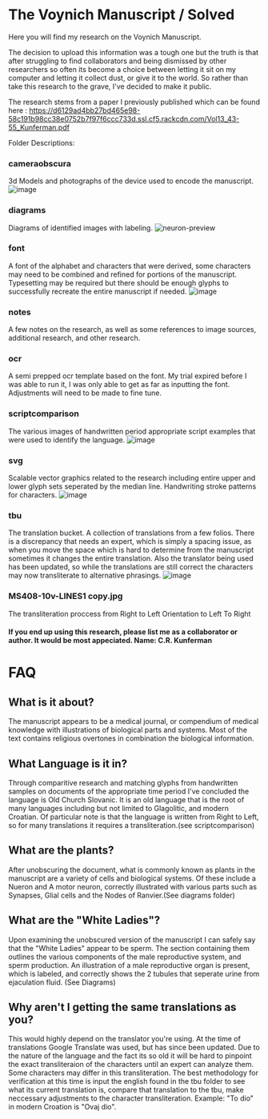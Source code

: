 # The Voynich Manuscript / Solved

Here you will find my research on the Voynich Manuscript.

The decision to upload this information was a tough one but the truth is that after struggling to find collaborators and being dismissed by other researchers so often its become a choice between letting it sit on my computer and letting it collect dust, or give it to the world. So rather than take this research to the grave, I've decided to make it public.

The research stems from a paper I previously published which can be found here : https://d6129ad4bb27bd465e98-58c191b98cc38e0752b7f97f6ccc733d.ssl.cf5.rackcdn.com/Vol13_43-55_Kunferman.pdf 

Folder Descriptions:

### cameraobscura
3d Models and photographs of the device used to encode the manuscript.
![image](https://github.com/crknftart/VoynichManuscript/assets/134263232/3090ef1d-c821-4588-b577-5a7633fb864b)

### diagrams
Diagrams of identified images with labeling. 
![neuron-preview](https://github.com/crknftart/VoynichManuscript/assets/134263232/5edd53f5-0c4f-4121-8a3d-df7976179a06)

### font
A font of the alphabet and characters that were derived, some characters may need to be combined and refined for portions of the manuscript. Typesetting may be required but there should be enough glyphs to successfully recreate the entire manuscript if needed.
![image](https://github.com/crknftart/VoynichManuscript/assets/134263232/9916f8f7-f2c1-480c-a62e-fd3006adb7d3)

### notes
A few notes on the research, as well as some references to image sources, additional research, and other research.

### ocr
A semi prepped ocr template based on the font. My trial expired before I was able to run it, I was only able to get as far as inputting the font. Adjustments will need to be made to fine tune.

### scriptcomparison
The various images of handwritten period appropriate script examples that were used to identify the language.
![image](https://github.com/crknftart/VoynichManuscript/assets/134263232/c742cb90-4b5f-49d2-9bf9-8325718b367b)

### svg
Scalable vector graphics related to the research including entire upper and lower glyph sets seperated by the median line. Handwriting stroke patterns for characters.
![image](https://github.com/crknftart/VoynichManuscript/assets/134263232/d132322d-2fd9-43fc-b62c-401931053cb5)

### tbu
The translation bucket. A collection of translations from a few folios. There is a discrepancy that needs an expert, which is simply a spacing issue, as when you move the space which is hard to determine from the manuscript sometimes it changes the entire translation. Also the translator being used has been updated, so while the translations are still correct the characters may now transliterate to alternative phrasings.
![image](https://github.com/crknftart/VoynichManuscript/assets/134263232/dd31f581-1898-4e30-b341-0a7d3e0d15e6)

### MS408-10v-LINES1 copy.jpg
The transliteration proccess from Right to Left Orientation to Left To Right



#### If you end up using this research, please list me as a collaborator or author. It would be most appeciated. Name: C.R. Kunferman


# FAQ
## What is it about?
The manuscript appears to be a medical journal, or compendium of medical knowledge with illustrations of biological parts and systems. Most of the text contains religious overtones in combination the biological information.

## What Language is it in?
Through comparitive research and matching glyphs from handwritten samples on documents of the appropriate time period I've concluded the language is Old Church Slovanic. It is an old language that is the root of many languages including but not limited to Glagolitic, and modern Croatian. Of particular note is that the language is written from Right to Left, so for many translations it requires a transliteration.(see scriptcomparison)

## What are the plants?
After unobscuring the document, what is commonly known as plants in the manuscript are a variety of cells and biological systems. Of these include a Nueron and A motor neuron, correctly illustrated with various parts such as Synapses, Glial cells and the Nodes of Ranvier.(See diagrams folder)

## What are the "White Ladies"?
Upon examining the unobscured version of the manuscript I can safely say that the "White Ladies" appear to be sperm. The section containing them outlines the various components of the male reproductive system, and sperm production. An illustration of a male reproductive organ is present, which is labeled, and correctly shows the 2 tubules that seperate urine from ejaculation fluid. (See Diagrams)

## Why aren't I getting the same translations as you?
This would highly depend on the translator you're using. At the time of translations Google Translate was used, but has since been updated. Due to the nature of the language and the fact its so old it will be hard to pinpoint the exact transliteraion of the characters until an expert can analyze them. Some characters may differ in this transliteration. The best methodology for verification at this time is input the english found in the tbu folder to see what its current translation is, compare that translation to the tbu, make neccessary adjustments to the character transliteration. Example: "To dio" in modern Croation is "Ovaj dio".

